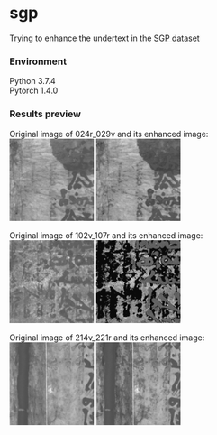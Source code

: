 # sgp
Trying to enhance the undertext in the [SGP dataset](http://openn.library.upenn.edu/)

### Environment
Python 3.7.4 <br />
Pytorch 1.4.0
<br />


### Results preview
Original image of 024r_029v and its enhanced image:
<br />
<img src='/results_preview/024r_029v_orig.png' width='150'>
<img src='/results_preview/024r_029v_enh.png' width='150'>
<br />

Original image of 102v_107r and its enhanced image:
<br />
<img src='/results_preview/102v_107r_orig.png' width='150'>
<img src='/results_preview/102v_107r_enh.png' width='150'>
<br />

Original image of 214v_221r and its enhanced image:
<br />
<img src='/results_preview/214v_221r_orig.png' width='150'>
<img src='/results_preview/214v_221r_enh.png' width='150'>
<br />
